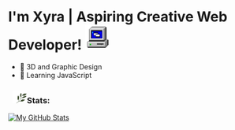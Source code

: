 # I'm Xyra | Aspiring Creative Web Developer! <img src="https://github.com/divavocado/divavocado/blob/14e8b454f5b9808a67c8d8a11fde2851310dfe6d/images/funny-computer-animated-gif-29.gif" width="50"/>

- 🍄 3D and Graphic Design
- 🌱 Learning JavaScript


###  &nbsp; <img src="https://github.com/divavocado/divavocado/blob/14e8b454f5b9808a67c8d8a11fde2851310dfe6d/images/plant-plants.gif" width="30">Stats:

[![My GitHub Stats](https://github-readme-stats.vercel.app/api/?username=xyrasanlorenzo&count_private=true&theme=tokyonight&showicons=true)]()<br>






